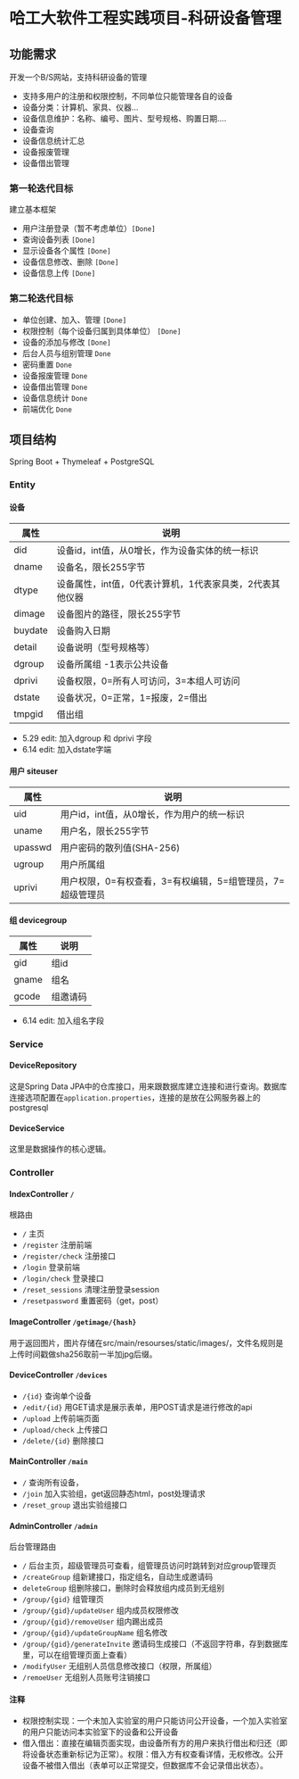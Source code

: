 # 哈工大软件工程实践项目-科研设备管理

## 功能需求

开发一个B/S网站，支持科研设备的管理
+ 支持多用户的注册和权限控制，不同单位只能管理各自的设备
+ 设备分类：计算机、家具、仪器…
+ 设备信息维护：名称、编号、图片、型号规格、购置日期….
+ 设备查询
+ 设备信息统计汇总
+ 设备报废管理
+ 设备借出管理

### 第一轮迭代目标

建立基本框架
+ 用户注册登录（暂不考虑单位）`[Done]`
+ 查询设备列表 `[Done]`
+ 显示设备各个属性 `[Done]`
+ 设备信息修改、删除 `[Done]`
+ 设备信息上传 `[Done]`

### 第二轮迭代目标

+ 单位创建、加入、管理 `[Done]` 
+ 权限控制（每个设备归属到具体单位） `[Done]`
+ 设备的添加与修改 `[Done]`
+ 后台人员与组别管理 `Done`
+ 密码重置 `Done`
+ 设备报废管理 `Done`
+ 设备借出管理 `Done`
+ 设备信息统计 `Done`
+ 前端优化 `Done`


## 项目结构

Spring Boot + Thymeleaf + PostgreSQL

### Entity

#### 设备

| 属性     | 说明                              |
|--------|---------------------------------|
| did    | 设备id，int值，从0增长，作为设备实体的统一标识      |
| dname  | 设备名，限长255字节                     |
| dtype  | 设备属性，int值，0代表计算机，1代表家具类，2代表其他仪器 |
| dimage | 设备图片的路径，限长255字节                 |
| buydate | 设备购入日期                          |
| detail | 设备说明（型号规格等）                     |
| dgroup | 设备所属组  -1表示公共设备                 |
| dprivi | 设备权限，0=所有人可访问，3=本组人可访问        |
| dstate | 设备状况，0=正常，1=报废，2=借出|
| tmpgid | 借出组 |

+ 5.29 edit: 加入dgroup 和 dprivi 字段
+ 6.14 edit: 加入dstate字端

#### 用户 siteuser

| 属性      | 说明                                |
|---------|-----------------------------------|
| uid     | 用户id，int值，从0增长，作为用户的统一标识          |
| uname   | 用户名，限长255字节                       |
| upasswd | 用户密码的散列值(SHA-256)                 |
| ugroup | 用户所属组                             
| uprivi | 用户权限，0=有权查看，3=有权编辑，5=组管理员，7=超级管理员 |

#### 组 devicegroup
| 属性      | 说明                       |
|---------|--------------------------|
|gid| 组id |
|gname|组名| 
|gcode|组邀请码|

+ 6.14 edit: 加入组名字段

### Service

#### DeviceRepository

这是Spring Data JPA中的仓库接口，用来跟数据库建立连接和进行查询。数据库连接选项配置在`application.properties`，连接的是放在公网服务器上的postgresql

#### DeviceService

这里是数据操作的核心逻辑。

#### 

### Controller

#### IndexController `/`

根路由

+ `/` 主页
+ `/register` 注册前端
+ `/register/check` 注册接口
+ `/login` 登录前端
+ `/login/check` 登录接口
+ `/reset_sessions` 清理注册登录session
+ `/resetpassword` 重置密码（get，post）

#### ImageController `/getimage/{hash}`

用于返回图片，图片存储在src/main/resourses/static/images/，文件名规则是上传时间戳做sha256取前一半加jpg后缀。

#### DeviceController `/devices`

+ `/{id}` 查询单个设备
+ `/edit/{id}` 用GET请求是展示表单，用POST请求是进行修改的api
+ `/upload` 上传前端页面
+ `/upload/check` 上传接口
+ `/delete/{id}` 删除接口

#### MainController `/main`

+ `/` 查询所有设备，
+ `/join` 加入实验组，get返回静态html，post处理请求
+ `/reset_group` 退出实验组接口

#### AdminController `/admin`

后台管理路由

+ `/` 后台主页，超级管理员可查看，组管理员访问时跳转到对应group管理页
+ `/createGroup` 组新建接口，指定组名，自动生成邀请码
+ `deleteGroup` 组删除接口，删除时会释放组内成员到无组别
+ `/group/{gid}` 组管理页
+ `/group/{gid}/updateUser` 组内成员权限修改
+ `/group/{gid}/removeUser` 组内踢出成员
+ `/group/{gid}/updateGroupName` 组名修改
+ `/group/{gid}/generateInvite` 邀请码生成接口（不返回字符串，存到数据库里，可以在组管理页面上查看）
+ `/modifyUser` 无组别人员信息修改接口（权限，所属组）
+ `/remoeUser` 无组别人员账号注销接口

#### 注释

+ 权限控制实现：一个未加入实验室的用户只能访问公开设备，一个加入实验室的用户只能访问本实验室下的设备和公开设备
+ 借入借出：直接在编辑页面实现，由设备所有方的用户来执行借出和归还（即将设备状态重新标记为正常）。权限：借入方有权查看详情，无权修改。公开设备不被借入借出（表单可以正常提交，但数据库不会记录借出状态）。

